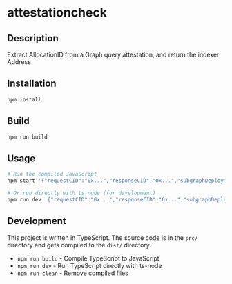 # attestationcheck

## Description
Extract AllocationID from a Graph query attestation, and return the indexer Address

## Installation
```bash
npm install
```

## Build
```bash
npm run build
```

## Usage
```bash
# Run the compiled JavaScript
npm start '{"requestCID":"0x...","responseCID":"0x...","subgraphDeploymentID":"0x...","r":"0x...","s":"0x...","v":27}'

# Or run directly with ts-node (for development)
npm run dev '{"requestCID":"0x...","responseCID":"0x...","subgraphDeploymentID":"0x...","r":"0x...","s":"0x...","v":27}'
```

## Development
This project is written in TypeScript. The source code is in the `src/` directory and gets compiled to the `dist/` directory.

- `npm run build` - Compile TypeScript to JavaScript
- `npm run dev` - Run TypeScript directly with ts-node
- `npm run clean` - Remove compiled files